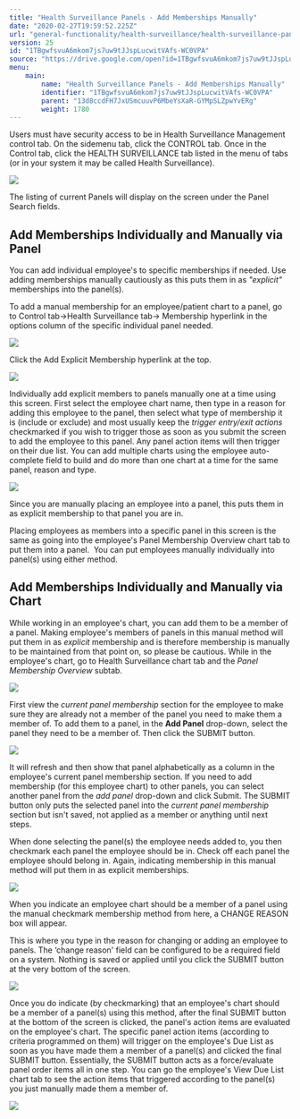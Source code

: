 ```yaml
---
title: "Health Surveillance Panels - Add Memberships Manually"
date: "2020-02-27T19:59:52.225Z"
url: "general-functionality/health-surveillance/health-surveillance-panels-add-memberships-manually.html"
version: 25
id: "1TBgwfsvuA6mkom7js7uw9tJJspLucwitVAfs-WC0VPA"
source: "https://drive.google.com/open?id=1TBgwfsvuA6mkom7js7uw9tJJspLucwitVAfs-WC0VPA"
menu:
    main:
        name: "Health Surveillance Panels - Add Memberships Manually"
        identifier: "1TBgwfsvuA6mkom7js7uw9tJJspLucwitVAfs-WC0VPA"
        parent: "13d8ccdFH7JxUSmcuuvP6MbeYsXaR-GYMpSLZpwYvERg"
        weight: 1780
---
```

Users must have security access to be in Health Surveillance Management control tab. On the sidemenu tab, click the CONTROL tab. Once in the Control tab, click the HEALTH SURVEILLANCE tab listed in the menu of tabs (or in your system it may be called Health Surveillance).

![](health-surveillance-panels-add-memberships-manually.images/image1.png)

The listing of current Panels will display on the screen under the Panel Search fields.

## Add Memberships Individually and Manually via Panel

You can add individual employee's to specific memberships if needed. Use adding memberships manually cautiously as this puts them in as *"explicit"* memberships into the panel(s).

To add a manual membership for an employee/patient chart to a panel, go to Control tab→Health Surveillance tab→ Membership hyperlink in the options column of the specific individual panel needed.

![](health-surveillance-panels-add-memberships-manually.images/image2.png)

Click the Add Explicit Membership hyperlink at the top.

![](health-surveillance-panels-add-memberships-manually.images/image3.png)

Individually add explicit members to panels manually one at a time using this screen. First select the employee chart name, then type in a reason for adding this employee to the panel, then select what type of membership it is (include or exclude) and most usually keep the *trigger entry/exit actions* checkmarked if you wish to trigger those as soon as you submit the screen to add the employee to this panel. Any panel action items will then trigger on their due list. You can add multiple charts using the employee auto-complete field to build and do more than one chart at a time for the same panel, reason and type.

![](health-surveillance-panels-add-memberships-manually.images/image4.png)

Since you are manually placing an employee into a panel, this puts them in as explicit membership to that panel you are in.

Placing employees as members into a specific panel in this screen is the same as going into the employee's Panel Membership Overview chart tab to put them into a panel.  You can put employees manually individually into panel(s) using either method.

## Add Memberships Individually and Manually via Chart

While working in an employee's chart, you can add them to be a member of a panel. Making employee's members of panels in this manual method will put them in as *explicit* membership and is therefore membership is manually to be maintained from that point on, so please be cautious. While in the employee's chart, go to Health Surveillance chart tab and the *Panel Membership Overview* subtab.

![](health-surveillance-panels-add-memberships-manually.images/image5.png)

First view the *current panel membership* section for the employee to make sure they are already not a member of the panel you need to make them a member of. To add them to a panel, in the **Add Panel** drop-down, select the panel they need to be a member of. Then click the SUBMIT button.

![](health-surveillance-panels-add-memberships-manually.images/image6.png)

It will refresh and then show that panel alphabetically as a column in the employee's current panel membership section. If you need to add membership (for this employee chart) to other panels, you can select another panel from the *add panel* drop-down and click Submit. The SUBMIT button only puts the selected panel into the *current panel membership* section but isn't saved, not applied as a member or anything until next steps.

When done selecting the panel(s) the employee needs added to, you then checkmark each panel the employee should be in. Check off each panel the employee should belong in. Again, indicating membership in this manual method will put them in as explicit memberships.

![](health-surveillance-panels-add-memberships-manually.images/image7.png)

When you indicate an employee chart should be a member of a panel using the manual checkmark membership method from here, a CHANGE REASON box will appear.

This is where you type in the reason for changing or adding an employee to panels. The ‘change reason' field can be configured to be a required field on a system. Nothing is saved or applied until you click the SUBMIT button at the very bottom of the screen.

![](health-surveillance-panels-add-memberships-manually.images/image8.png)

Once you do indicate (by checkmarking) that an employee's chart should be a member of a panel(s) using this method, after the final SUBMIT button at the bottom of the screen is clicked, the panel's action items are evaluated on the employee's chart. The specific panel action items (according to criteria programmed on them) will trigger on the employee's Due List as soon as you have made them a member of a panel(s) and clicked the final SUBMIT button. Essentially, the SUBMIT button acts as a force/evaluate panel order items all in one step. You can go the employee's View Due List chart tab to see the action items that triggered according to the panel(s) you just manually made them a member of.

![](health-surveillance-panels-add-memberships-manually.images/image9.png)

